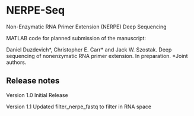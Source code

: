 # NERPE-Seq
Non-Enzymatic RNA Primer Extension (NERPE) Deep Sequencing

MATLAB code for planned submission of the manuscript:

Daniel Duzdevich*, Christopher E. Carr* and Jack W. Szostak. Deep sequencing of nonenzymatic RNA primer extension. In preparation. *Joint authors.

## Release notes
Version 1.0 Initial Release

Version 1.1 Updated filter_nerpe_fastq to filter in RNA space
